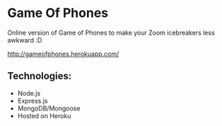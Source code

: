 # Game Of Phones
 Online version of Game of Phones to make your Zoom icebreakers less awkward :D
 
http://gameofphones.herokuapp.com/

## Technologies:
* Node.js
* Express.js
* MongoDB/Mongoose
* Hosted on Heroku
